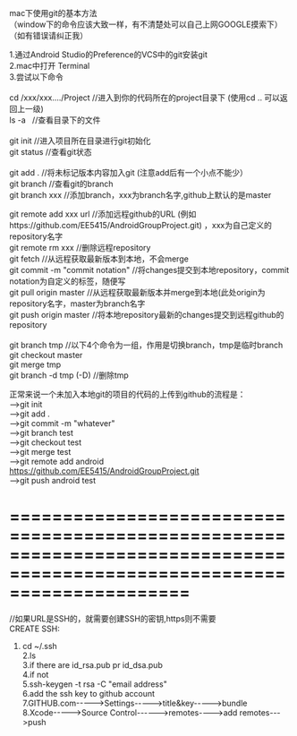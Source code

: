 mac下使用git的基本方法</br>
（window下的命令应该大致一样，有不清楚处可以自己上网GOOGLE摸索下）</br>
（如有错误请纠正我）</br>

1.通过Android Studio的Preference的VCS中的git安装git</br>
2.mac中打开 Terminal</br>
3.尝试以下命令</br>
</br>
cd  /xxx/xxx..../Project      //进入到你的代码所在的project目录下 (使用cd ..   可以返回上一级)</br>
ls  -a      ﻿    ﻿  //查看目录下的文件</br>
</br>
git init               //进入项目所在目录进行git初始化</br>
git status            //查看git状态</br>
</br>
git add .                //将未标记版本内容加入git  (注意add后有一个小点不能少）</br>
git branch                //查看git的branch</br>
git branch xxx             //添加branch，xxx为branch名字,github上默认的是master</br>

git remote add xxx url                //添加远程github的URL (例如https://github.com/EE5415/AndroidGroupProject.git) ，xxx为自己定义的repository名字</br>
git remote rm xxx                 //删除远程repository</br>
git fetch                                 //从远程获取最新版本到本地，不会merge</br>
git commit -m "commit notation"       //将changes提交到本地repository，commit notation为自定义的标签，随便写</br>
git pull origin master        //从远程获取最新版本并merge到本地(此处origin为repository名字，master为branch名字</br>
git push origin master       //将本地repository最新的changes提交到远程github的repository           </br> 
</br>
git branch tmp                        //以下4个命令为一组，作用是切换branch，tmp是临时branch</br>
git checkout master</br>
git merge tmp</br>
git branch -d tmp    (-D)            //删除tmp</br>


正常来说一个未加入本地git的项目的代码的上传到github的流程是：</br>
-->git init</br>
-->git add .</br>
-->git commit -m "whatever"</br>
-->git branch test</br>
-->git checkout test</br>
-->git merge test</br>
-->git remote add android https://github.com/EE5415/AndroidGroupProject.git</br>
-->git push android test</br>

=========================================================================================================================
=========================================================================================================================

//如果URL是SSH的，就需要创建SSH的密钥,https则不需要</br>
CREATE SSH:                                </br>
1. cd ~/.ssh</br>
2.ls</br>
3.if there are id_rsa.pub pr id_dsa.pub</br>
4.if not</br>
5.ssh-keygen -t rsa -C "email address"</br>
6.add the ssh key to github account</br>
7.GITHUB.com----->Settings----->title&key----->bundle</br>
8.Xcode----->Source Control------>remotes---->add remotes--->push</br>
